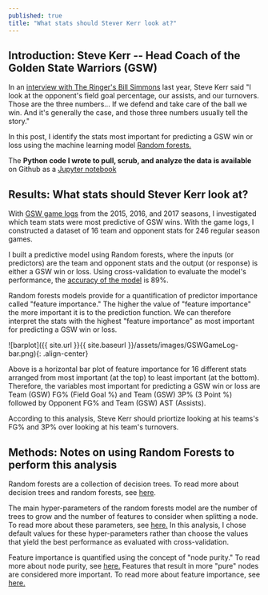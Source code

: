 ```yaml
---
published: true
title: "What stats should Stever Kerr look at?"
---
```


## Introduction: Steve Kerr -- Head Coach of the Golden State Warriors (GSW)

In an [interview with The Ringer's Bill Simmons](https://www.reddit.com/r/nba/comments/8hh0kt/ocsteve_kerr_said_the_most_important_boxscore/) last 
year, Steve Kerr said "I look at the  opponent's field goal percentage, 
our assists, and our turnovers. Those are the three numbers... If we defend 
and take care of the ball we win. And it's  generally the case, and those three 
numbers usually tell the story."

In this post, I identify the stats most important for predicting a GSW
win or loss using the machine learning model [Random forests.](https://en.wikipedia.org/wiki/Random_forest) 

<!-- to statistically determine which stats Steve Kerr should
be looking at. 
 -->   
The **Python code I wrote to pull, scrub, and  analyze the data is available**
on Github as a [Jupyter
notebook](https://nbviewer.jupyter.org/github/sahildshah1/funData-playground/blob/master/deliverables/GSWGameLog.ipynb?flush_cache=true)


## Results: What stats should Stever Kerr look at?

With [GSW game logs](https://www.basketball-reference.com/teams/GSW/2016/gamelog/) 
from the 2015, 2016, and 2017 seasons, I investigated which team stats were
most predictive of GSW wins. With the game logs, I constructed a dataset of
16 team and opponent stats for 246 regular season games. 

I built a predictive model using Random forests, where the inputs (or predictors)
are the team and opponent stats and the output (or response) is either a GSW
win or loss. Using cross-validation to evaluate the model's performance, the
[accuracy of the model](https://en.wikipedia.org/wiki/Accuracy_and_precision#In_binary_classification) is 89%.

Random forests models provide for a quantification of predictor importance
called "feature importance." The higher 
the value of "feature importance" the more important it is to the prediction
function. We can therefore interpret the stats with the highest "feature importance"
as most important for predicting a GSW win or loss.

![barplot]({{ site.url }}{{ site.baseurl }}/assets/images/GSWGameLog-bar.png){: .align-center}

Above is a horizontal bar plot of feature importance for 16 different stats 
arranged from most important (at the top) to least important (at the bottom).
Therefore, the variables most important for predicting
a GSW win or loss are Team (GSW) FG% (Field Goal %) and Team (GSW) 3P% (3 Point %) followed by Opponent FG% 
and Team (GSW) AST (Assists).

According to this analysis, Steve Kerr should priortize looking at his teams's FG% 
and 3P% over looking at his team's turnovers. 


## Methods: Notes on using Random Forests to perform this analysis 

Random forests are a collection of decision trees. To read more about decision trees and random forests,
see [here](https://drive.google.com/file/d/1oma2KF-FnkC4M2D0ThoQMsdLLT-H2bw3/view).

<!-- https://stackoverflow.com/questions/8961586/do-i-need-to-normalize-or-scale-data-for-randomforest-r-package

Scaling is done to Normalize data so that priority is not given to a particular feature. Role of Scaling is mostly important in algorithms that are distance based and require Euclidean Distance.

Random Forest is a tree-based model and hence does not require feature scaling. -->

The main hyper-parameters of the random forests model are the number of trees
to grow and the number of features to consider when splitting a
node. To read more about these parameters, see [here.](https://scikit-learn.org/stable/modules/ensemble.html#parameters) In this analysis,
I chose default values for these hyper-parameters rather than choose the values that yield the best performance as evaluated with cross-validation. 

Feature importance is quantified using the concept of "node purity." To read
more about node purity, see [here.](https://towardsdatascience.com/what-is-a-decision-tree-22975f00f3e1) Features that result in more "pure" nodes are considered more important. To read more about feature importance, see [here.](https://scikit-learn.org/stable/modules/ensemble.html#feature-importance-evaluation)

<!-- 
 "A node is 100% impure when a node is split evenly 50/50 and 100% pure when all of its data belongs to a single class."  -->


<!-- ** How is it computed: ** 

https://scikit-learn.org/stable/modules/ensemble.html#feature-importance-evaluation

" In scikit-learn, the fraction of samples a feature contributes to is combined with the decrease in impurity from splitting them to create a normalized estimate of the predictive power of that feature." References:

[L2014]	G. Louppe, “Understanding Random Forests: From Theory to Practice”, PhD Thesis, U. of Liege, 2014. 
See: https://medium.com/the-artificial-impostor/feature-importance-measures-for-tree-models-part-i-47f187c1a2c3

Samples a feature contributes to combined with purity by weighing Weight decrease in node impurity by number of samples it splits 
 -->
<!-- ## Helpful resources: 

https://pandas.pydata.org/pandas-docs/stable/reference/api/pandas.DataFrame.plot.bar.html
 -->
